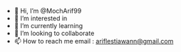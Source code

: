 - 👋 Hi, I’m @MochArif99
- 👀 I’m interested in 
- 🌱 I’m currently learning 
- 💞️ I’m looking to collaborate
- 📫 How to reach me email : ariflestiawann@gmail.com

<!---
MochArif99/MochArif99 is a ✨ special ✨ repository because its `README.md` (this file) appears on your GitHub profile.
You can click the Preview link to take a look at your changes.
--->
